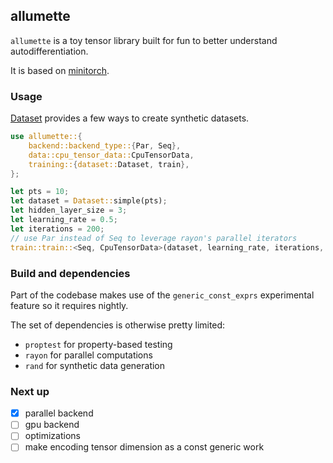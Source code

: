 ## allumette

`allumette` is a toy tensor library built for fun to better understand autodifferentiation.

It is based on [minitorch](minitorch.github.io).


### Usage

[Dataset](./src/training/dataset.rs) provides a few ways to create synthetic datasets.

```rust
use allumette::{
    backend::backend_type::{Par, Seq},
    data::cpu_tensor_data::CpuTensorData,
    training::{dataset::Dataset, train},
};

let pts = 10;
let dataset = Dataset::simple(pts);
let hidden_layer_size = 3;
let learning_rate = 0.5;
let iterations = 200;
// use Par instead of Seq to leverage rayon's parallel iterators
train::train::<Seq, CpuTensorData>(dataset, learning_rate, iterations, hidden_layer_size);
```

### Build and dependencies

Part of the codebase makes use of the `generic_const_exprs` experimental feature so it requires
nightly.

The set of dependencies is otherwise pretty limited:
- `proptest` for property-based testing
- `rayon` for parallel computations
- `rand` for synthetic data generation

### Next up

- [x] parallel backend
- [ ] gpu backend
- [ ] optimizations
- [ ] make encoding tensor dimension as a const generic work
